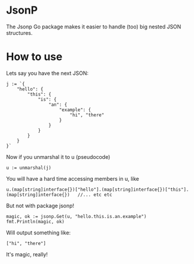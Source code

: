 JsonP
=====

The Jsonp Go package makes it easier to handle (too) big nested JSON structures.

How to use
=============
Lets say you have the next JSON:
```
j := `{
	"hello": {
		"this": {
			"is": {
				"an": {
					"example": {
						"hi", "there"
					}
				}
			}
		}
	}
}`
```

Now if you unmarshal it to u (pseudocode)
```
u := unmarshal(j)
```

You will have a hard time accessing members in u, like
```
u.(map[string]interface{})["hello"].(map[string]interface{})["this"].(map[string]interface{})	//... etc etc
```

But not with package jsonp!
```
magic, ok := jsonp.Get(u, "hello.this.is.an.example")
fmt.Println(magic, ok)
```

Will output something like:
```
["hi", "there"]
```

It's magic, really!